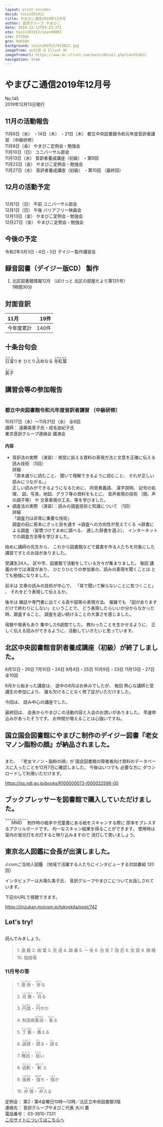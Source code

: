 ```yaml
---
layout: print_noindex
docid: tusin201912
title: やまびこ通信2019年12月号
author: 音訳グループ やまびこ
date: 2019-12-12T03:23:27Z
oto: tusin201912/sound0001
iro: 57338e
gra: 9eb5de
background: tusin201912/913821.jpg
imagefrom: an32豆 @ Illust AC
imagefromurl: https://www.ac-illust.com/main/detail.php?id=913821
navigation: true
---
```

   
# <span data-dur="4.174" data-begin="2.050" id="xmri_0001">やまびこ通信2019年12月号<img class="gyo" src="media/tusin201912/cut1.gif" alt="" /></span>


<span data-dur="2.426" data-begin="6.224" id="xmri_0002">No.145</span>  
<span data-dur="4.074" data-begin="8.650" id="xmri_0003">2019年12月13日発行</span>

## <span data-dur="2.927" data-begin="16.609" id="xmri_0006">11月の活動報告</span>

<span data-dur="2.265" data-begin="19.536" id="xmri_0007">11月6日（水）</span>
<span data-dur="1.75" data-begin="21.801" id="xmri_0008">・14日（木）</span>
<span data-dur="2.079" data-begin="23.551" id="xmri_0009">・21日（木）</span>
<span data-dur="4.598" data-begin="25.630" id="xmri_000A">都立中央図書館令和元年度音訳者講習</span>
<span data-dur="2.413" data-begin="30.228" id="xmri_000B">（中級研修）</span>  
<span data-dur="2.241" data-begin="32.641" id="xmri_000C">11月8日（金）</span>
<span data-dur="3.6" data-begin="34.882" id="xmri_000D">やまびこ定例会・勉強会</span>  
<span data-dur="2.274" data-begin="38.482" id="xmri_000E">11月10日（日）</span>
<span data-dur="2.626" data-begin="40.756" id="xmri_000F">ユニバーサル部会</span>  
<span data-dur="2.584" data-begin="43.382" id="xmri_0010">11月13日（水）</span>
<span data-dur="2.431" data-begin="45.966" id="xmri_0011">音訳者養成講座（初級）</span>
<span data-dur="2.25" data-begin="48.397" id="xmri_0012">・第9回</span>  
<span data-dur="2.609" data-begin="50.647" id="xmri_0013">11月22日（金）</span>
<span data-dur="3.599" data-begin="53.256" id="xmri_0014">やまびこ定例会・勉強会</span>  
<span data-dur="2.738" data-begin="56.855" id="xmri_0015">11月27日（水）</span>
<span data-dur="2.43" data-begin="59.593" id="xmri_0016">音訳者養成講座（初級）</span>
<span data-dur="1.27" data-begin="62.023" id="xmri_0017">・第10回</span>
<span data-dur="2.906" data-begin="63.293" id="xmri_0018">（最終回）</span>

## <span data-dur="2.747" data-begin="66.199" id="xmri_0019">12月の活動予定</span>

<img class="migi" src="media/tusin201912/cut2.gif" alt="" />


<span data-dur="2.304" data-begin="68.946" id="xmri_001A">12月1日（日）</span>
<span data-dur="0.994" data-begin="71.250" id="xmri_001B">午前</span>
<span data-dur="2.626" data-begin="72.244" id="xmri_001C">ユニバーサル部会</span>  
<span data-dur="2.303" data-begin="74.870" id="xmri_001D">12月1日（日）</span>
<span data-dur="0.866" data-begin="77.173" id="xmri_001E">午後</span>
<span data-dur="2.741" data-begin="78.039" id="xmri_001F">バリアフリー映画会</span>  
<span data-dur="2.474" data-begin="80.780" id="xmri_0020">12月13日（金）</span>
<span data-dur="3.6" data-begin="83.254" id="xmri_0021">やまびこ定例会・勉強会</span>  
<span data-dur="2.606" data-begin="86.854" id="xmri_0022">12月27日（金）</span>
<span data-dur="4.3" data-begin="89.460" id="xmri_0023">やまびこ定例会・勉強会</span>

## <span data-dur="1.967" data-begin="93.760" id="xmri_0024">今後の予定</span>

<span data-dur="3.64" data-begin="95.727" id="xmri_0025">令和2年3月3日・4日・5日</span>
<span data-dur="3.846" data-begin="99.367" id="xmri_0026">デイジー製作講習会</span>

## <span data-dur="3.853" data-begin="103.213" id="xmri_0027">録音図書（デイジー版CD） 製作</span>

1. <span data-dur="2.53" data-begin="109.375" id="xmri_002A">北区図書館情報12月</span> <span data-dur="3.864" data-begin="111.905" id="xmri_002B">（ぽけっと 北区の部屋だより第125号）</span>  
<span data-dur="3.457" data-begin="115.769" id="xmri_002C">1時間30分</span>

## <span data-dur="2.022" data-begin="119.226" id="xmri_002D">対面音訳</span>

<span data-dur="1.359" data-begin="121.248" id="xmri_002E">11月</span>|<span data-dur="2.178" data-begin="122.607" id="xmri_002F">19件</span>
|:---|---:|
<span data-dur="1.603" data-begin="124.785" id="xmri_0030">今年度累計</span>|<span data-dur="3.113" data-begin="126.388" id="xmri_0031">140件</span>

## <span data-dur="2.817" data-begin="129.501" id="xmri_0032">十条台句会</span>

<span data-dur="9.883" data-begin="132.318" id="xmri_0033"><ruby>日溜<rt>ひだま</rt></ruby>りを
ひとり<ruby>占<rt>じ</rt></ruby>めなる
<ruby>冬紅葉<rt>ふゆもみぢ</rt></ruby></span>

<span data-dur="2.538" data-begin="142.201" id="xmri_0039" class="haigo"><ruby>英子<rt>えいこ</rt></ruby></span>

## <span data-dur="3.013" data-begin="144.739" id="xmri_003A">講習会等の参加報告</span>

<img class="migi" src="media/tusin201912/cut3.gif" alt="" />



### <span data-dur="4.335" data-begin="147.752" id="xmri_003B">都立中央図書館令和元年度音訳者講習</span> <span data-dur="2.063" data-begin="152.087" id="xmri_003C">（中級研修）</span>

<span data-dur="4.959" data-begin="154.150" id="xmri_003D">10月17日（水）～11月21日（水）</span>
<span data-dur="1.751" data-begin="159.109" id="xmri_003E">全6回</span>  
<span data-dur="0.963" data-begin="160.860" id="xmri_003F">講師：</span>
<span data-dur="3.205" data-begin="161.823" id="xmri_0040">遠藤美恵子氏・成毛由紀子氏</span>  
<span data-dur="3.953" data-begin="165.028" id="xmri_0041">東京音訳グループ連絡会 講演会</span>

#### <span data-dur="1.529" data-begin="168.981" id="xmri_0042">内容</span>

- <span data-dur="1.818" data-begin="170.510" id="xmri_0043">音訳法の実際</span> <span data-dur="1.061" data-begin="172.328" id="xmri_0044">（演習）</span><span data-dur="5.879" data-begin="173.389" id="xmri_0045">：視覚に訴える資料の表現方法と文意を正確に伝える読み技術</span> <span data-dur="1.517" data-begin="179.268" id="xmri_0046">（5回）</span>  
  <span data-dur="1.566" data-begin="180.785" id="xmri_0047">詳細</span>  
  <span data-dur="2.049" data-begin="182.351" id="xmri_0048">「原本通りに読むこと、</span> <span data-dur="2.528" data-begin="184.400" id="xmri_0049">聞いて理解できるように読むこと、</span> <span data-dur="3.661" data-begin="186.928" id="xmri_004A">それが正しい読みにつながる。」</span>  
  <span data-dur="2.742" data-begin="190.589" id="xmri_004B">正しい読みができるようになるために、</span> <span data-dur="1.396" data-begin="193.331" id="xmri_004C">同音異義語、</span> <span data-dur="1.473" data-begin="194.727" id="xmri_004D">漢字説明、</span> <span data-dur="1.331" data-begin="196.200" id="xmri_004E">記号の処理、</span> <span data-dur="3.659" data-begin="197.531" id="xmri_004F">図、写真、地図、グラフ等の資料をもとに、</span> <span data-dur="2.05" data-begin="201.190" id="xmri_0050">音声表現の技術</span> <span data-dur="1.864" data-begin="203.240" id="xmri_0051">（間、声の調子等）</span> <span data-dur="0.726" data-begin="205.104" id="xmri_0052">や</span> <span data-dur="4.33" data-begin="205.830" id="xmri_0053">文章表現の工夫、等を学びました。</span>
- <span data-dur="1.734" data-begin="210.160" id="xmri_0054">調査法の実際</span> <span data-dur="1.06" data-begin="211.894" id="xmri_0055">（演習）</span><span data-dur="3.065" data-begin="212.954" id="xmri_0056">：読みの調査技術と知識について</span> <span data-dur="1.475" data-begin="216.019" id="xmri_0057">（1回）</span>  
  <span data-dur="1.566" data-begin="217.494" id="xmri_0058">詳細</span>  
  <span data-dur="3.725" data-begin="219.060" id="xmri_0059">「調査力は非常に重要な技術」</span>  
  <span data-dur="3.531" data-begin="222.785" id="xmri_005A">調査の前に原本にざっと目を通す</span> <span data-dur="2.557" data-begin="226.316" id="xmri_005B">→調査への方向性が見えてくる</span> <span data-dur="1.673" data-begin="228.873" id="xmri_005C">→辞書による調査</span> <span data-dur="2.33" data-begin="230.546" id="xmri_005D">（習慣づけてまめに調べる、</span> <span data-dur="1.806" data-begin="232.876" id="xmri_005E">適した辞書を選ぶ）、</span> <span data-dur="4.739" data-begin="235.182" id="xmri_0060">インターネットでの調査方法等を学びました。</span>

<span data-dur="2.762" data-begin="239.921" id="xmri_0061">始めに講師の先生から、</span>
<span data-dur="8.268" data-begin="242.683" id="xmri_0062">これから図書館などで蔵書を作る人たちを対象にした講習ですとのお話がありました。</span>

<span data-dur="3.052" data-begin="250.951" id="xmri_0063">受講生24人。</span>
<span data-dur="5.524" data-begin="254.003" id="xmri_0064">区や市、図書館で活動をしている方々が集まりました。</span>
<span data-dur="1.076" data-begin="259.527" id="xmri_0065">毎回</span>
<span data-dur="2.539" data-begin="260.603" id="xmri_0066">講義の中では演習があり、</span>
<span data-dur="3.81" data-begin="263.142" id="xmri_0067">ひとりひとりの参加者の、読みの表現を聞くことは</span>
<span data-dur="2.915" data-begin="266.952" id="xmri_0068">とても勉強になりました。</span>

<span data-dur="1.189" data-begin="269.867" id="xmri_0069">前半は</span>
<span data-dur="2.773" data-begin="271.056" id="xmri_006A">文章の読みの技術が中心で、</span>
<span data-dur="2.985" data-begin="273.829" id="xmri_006B">「耳で聞いて解らないことに気づくこと」</span>
<span data-dur="0.5" data-begin="276.814" id="xmri_006C">、</span>
<span data-dur="4.058" data-begin="277.314" id="xmri_006D">それをどう表現して伝えるか。</span>

<span data-dur="1.158" data-begin="281.372" id="xmri_006E">後半は</span>
<span data-dur="5.116" data-begin="282.530" id="xmri_006F">雑誌や専門書に出てくる表や図等の表現方法。</span>
<span data-dur="1.35" data-begin="287.646" id="xmri_0070">複雑でも</span>
<span data-dur="3.412" data-begin="288.996" id="xmri_0071">「図がありますだけで終わりにしない」ということで、</span>
<span data-dur="4.106" data-begin="292.408" id="xmri_0072">どう表現したらいいか分からなかった時、調査すること、</span>
<span data-dur="4.66" data-begin="296.514" id="xmri_0073">調査を追い続けることの大事さを感じました。</span>

<span data-dur="1.97" data-begin="301.174" id="xmri_0074">宿題や発表もあり</span>
<span data-dur="3.652" data-begin="303.144" id="xmri_0075">集中した6週間でした。</span>
<span data-dur="2.659" data-begin="306.796" id="xmri_0076">教わったことを生かせるように、</span>
<span data-dur="6.071" data-begin="309.455" id="xmri_0077">正しく伝える読みができるように、活動していきたいと思っています。</span>

## <span data-dur="6.516" data-begin="315.526" id="xmri_0078">北区中央図書館音訳者養成講座（初級）が終了しました。</span>

<span data-dur="2.899" data-begin="322.042" id="xmri_0079">6月12日・26日</span>
<span data-dur="2.494" data-begin="324.941" id="xmri_007A">7月10日・24日</span>
<span data-dur="2.343" data-begin="327.435" id="xmri_007B">9月4日・25日</span>
<span data-dur="2.789" data-begin="329.778" id="xmri_007C">10月9日・23日</span>
<span data-dur="3.209" data-begin="332.567" id="xmri_007D">11月13日・27日</span>
<span data-dur="1.75" data-begin="335.776" id="xmri_007E">全10回</span>

<span data-dur="2.435" data-begin="337.526" id="xmri_007F">6月から始まった講座は、</span>
<span data-dur="2.699" data-begin="339.961" id="xmri_0080">途中の8月はお休みでしたが、</span>
<span data-dur="1.077" data-begin="342.660" id="xmri_0081">毎回</span>
<span data-dur="3.424" data-begin="343.737" id="xmri_0082">熱心な講師と受講生の参加により、</span>
<span data-dur="4.532" data-begin="347.161" id="xmri_0083">誰も欠けることなく修了証がいただけました。</span>

<span data-dur="1.175" data-begin="351.693" id="xmri_0084">今回は、</span>
<span data-dur="3.461" data-begin="352.868" id="xmri_0085">読み中心の講座でした。</span>

<span data-dur="1.49" data-begin="356.329" id="xmri_0086">最終回は、</span>
<span data-dur="6.207" data-begin="357.819" id="xmri_0087">会長からやまびこの活動内容と入会のお誘いがありました。</span>
<span data-dur="3.513" data-begin="364.026" id="xmri_0088">早速申込みがあったそうです。</span>
<span data-dur="5.587" data-begin="367.539" id="xmri_0089">お仲間が増えることは心強いですね。</span>

## <span data-dur="8.985" data-begin="373.126" id="xmri_008A">国立国会図書館にやまびこ制作のデイジー図書『老女マノン脂粉の顔』が納品されました。</span>

<img class="migi" src="media/tusin201912/cut4.gif" alt="" />


<span data-dur="0.852" data-begin="382.111" id="xmri_008B">また、</span>
<span data-dur="2.479" data-begin="382.963" id="xmri_008C">『老女マノン・脂粉の顔』が</span>
<span data-dur="7.995" data-begin="385.442" id="xmri_008D">国会図書館の障害者向け資料のデータベースに入ったことを12月7日に確認しました。</span>
<span data-dur="1.826" data-begin="393.437" id="xmri_008E">今後はいつでも</span>
<span data-dur="1.557" data-begin="395.263" id="xmri_008F">必要な方に</span>
<span data-dur="4.229" data-begin="396.820" id="xmri_0090">ダウンロードして利用いただけます。</span>

<a href="https://iss.ndl.go.jp/books/R100000073-I000022598-00" data-dur="2.547" data-begin="401.049" id="xmri_0091">https://iss.ndl.go.jp/books/R100000073-I000022598-00</a>

## <span data-dur="4.977" data-begin="403.596" id="xmri_0092">ブックプレッサーを図書館で購入していただけました。</span>

<span data-dur="5.346" data-begin="408.573" id="xmri_0093"><ruby>MMD<rt>マルチメディアデイジー</rt><ruby>制作時の絵本や児童書にある絵をスキャンする際に</span>
<span data-dur="4.342" data-begin="413.919" id="xmri_0094">原本をプレスするアクリルボードです。</span>
<span data-dur="3.934" data-begin="418.261" id="xmri_0095">均一なスキャン結果を得ることができます。</span>
<span data-dur="1.244" data-begin="422.195" id="xmri_0096">使用時は</span>
<span data-dur="4.206" data-begin="423.439" id="xmri_0097">室内の蛍光灯を点灯すると映り込みますので</span>
<span data-dur="2.895" data-begin="427.645" id="xmri_0098">消灯して使いましょう。</span>


## <span data-dur="5.373" data-begin="432.240" id="xmri_009A">東京北人図鑑に会長が出演しました。</span>

<span data-dur="2.192" data-begin="437.613" id="xmri_009B">J:comご当地人図鑑</span>
<span data-dur="4.273" data-begin="439.805" id="xmri_009C">（地域で活躍する人たちにインタビューする対談番組</span>
<span data-dur="1.956" data-begin="444.078" id="xmri_009D">120回）</span>

<span data-dur="2.542" data-begin="446.034" id="xmri_009E">インタビュアーは大場久美子氏、</span>
<span data-dur="4.995" data-begin="448.576" id="xmri_009F">音訳グループやまびこについてお話しされています。</span>

<span data-dur="4.058" data-begin="453.571" id="xmri_00A0">下記のURLで視聴できます。</span>

<a href="https://jinzukan.myjcom.jp/tokyokita/post/742" data-dur="2.546" data-begin="457.629" id="xmri_00A1">https://jinzukan.myjcom.jp/tokyokita/post/742</a>


## <span data-dur="1.749" data-begin="460.676" id="xmri_00A3">Let's try!</span>

<img class="migi" src="media/tusin201912/cut5.gif" alt="" />


<span data-dur="2.392" data-begin="462.425" id="xmri_00A4">読んでみましょう。</span>


<blockquote markdown="1">
1. <ruby>直截<rt>（　　　）</rt></ruby>
2. <ruby>病葉<rt>（　　　）</rt></ruby>
3. <ruby>完遂<rt>（　　　）</rt></ruby>
4. <ruby>頌春<rt>（　　　）</rt></ruby>
5. <ruby>一矢<rt>（　　　）</rt></ruby>
6. <ruby>白夜<rt>（　　　）</rt></ruby>
7. <ruby>隠忍<rt>（　　　）</rt></ruby>
8. <ruby>気質<rt>（　　　）</rt></ruby>
9. <ruby>開眼<rt>（　　　）</rt></ruby>
10. <ruby>独擅場<rt>（　　　）</rt></ruby>
</blockquote>
 

 

### <span data-dur="2.553" data-begin="468.751" id="xmri_00A6">11月号の答</span>

<blockquote markdown="1">

<span data-dur="0.806" data-begin="471.304" id="xmri_00A7">1.</span>
<span data-dur="1.236" data-begin="472.110" id="xmri_00A8"><ruby>進捗<rt>しんちょく</rt></ruby>・</span>
<span data-dur="1.538" data-begin="473.346" id="xmri_00A9"><ruby>捗<rt>はかど</rt></ruby>る</span>

<span data-dur="0.697" data-begin="474.884" id="xmri_00AA">2.</span>
<span data-dur="1.069" data-begin="475.581" id="xmri_00AB"><ruby>肖像<rt>しょうぞう</rt></ruby>・</span>
<span data-dur="1.562" data-begin="476.650" id="xmri_00AC"><ruby>肖<rt>あやか</rt></ruby>る</span>

<span data-dur="0.797" data-begin="478.212" id="xmri_00AD">3.</span>
<span data-dur="0.998" data-begin="479.009" id="xmri_00AE"><ruby>円満<rt>えんまん</rt></ruby>・</span>
<span data-dur="1.629" data-begin="480.007" id="xmri_00AF"><ruby>円<rt>まろ</rt></ruby>やか</span>

<span data-dur="0.773" data-begin="481.636" id="xmri_00B0">4.</span>
<span data-dur="1.709" data-begin="482.409" id="xmri_00B1">秋田県<ruby>象潟<rt>きさがた</rt></ruby>・</span>
<span data-dur="1.504" data-begin="484.118" id="xmri_00B2"><ruby>象<rt>かたど</rt></ruby>る</span>

<span data-dur="0.711" data-begin="485.622" id="xmri_00B3">5.</span>
<span data-dur="1.032" data-begin="486.333" id="xmri_00B4"><ruby>丁番<rt>ちょうばん</rt></ruby>・</span>
<span data-dur="1.546" data-begin="487.365" id="xmri_00B5"><ruby>番<rt>つが</rt></ruby>える</span>

<span data-dur="0.871" data-begin="488.911" id="xmri_00B6">6.</span>
<span data-dur="0.967" data-begin="489.782" id="xmri_00B7"><ruby>誹謗<rt>ひぼう</rt></ruby>・</span>
<span data-dur="0.973" data-begin="490.749" id="xmri_00B8"><ruby>謗<rt>そし</rt></ruby>る・</span>
<span data-dur="1.474" data-begin="491.722" id="xmri_00B9"><ruby>誹<rt>そし</rt></ruby>る</span>

<span data-dur="0.799" data-begin="493.196" id="xmri_00BA">7.</span>
<span data-dur="0.971" data-begin="493.995" id="xmri_00BB"><ruby>稚拙<rt>ちせつ</rt></ruby>・</span>
<span data-dur="1.542" data-begin="494.966" id="xmri_00BC"><ruby>拙<rt>つたな</rt></ruby>い</span>

<span data-dur="0.832" data-begin="496.508" id="xmri_00BD">8.</span>
<span data-dur="0.962" data-begin="497.340" id="xmri_00BE"><ruby>過剰<rt>かじょう</rt></ruby>・</span>
<span data-dur="1.666" data-begin="498.302" id="xmri_00BF"><ruby>剰<rt>あまつさ</rt></ruby>え</span>

<span data-dur="0.778" data-begin="499.968" id="xmri_00C0">9.</span>
<span data-dur="1.106" data-begin="500.746" id="xmri_00C1"><ruby>強者<rt>つわもの</rt></ruby>・</span>
<span data-dur="1.082" data-begin="501.852" id="xmri_00C2"><ruby>強<rt>あなが</rt></ruby>ち・</span>
<span data-dur="1.624" data-begin="502.934" id="xmri_00C3"><ruby>強<rt>したた</rt></ruby>か</span>

<span data-dur="0.796" data-begin="504.558" id="xmri_00C4">10.</span>
<span data-dur="1.172" data-begin="505.354" id="xmri_00C5"><ruby>弁償<rt>べんしょう</rt></ruby>・</span>
<span data-dur="1.607" data-begin="506.526" id="xmri_00C6"><ruby>弁<rt>わきま</rt></ruby>える</span>
</blockquote>


<span data-dur="1.239" data-begin="508.133" id="xmri_00C7">定例会：</span>
<span data-dur="5.972" data-begin="509.372" id="xmri_00C8">第2・第4金曜日10時～12時／北区立中央図書館3階</span>  
<span data-dur="1.297" data-begin="515.344" id="xmri_00C9">連絡先：</span>
<span data-dur="4.029" data-begin="516.641" id="xmri_00CA">音訳グループやまびこ代表 大川 薫</span>  
<span data-dur="1.491" data-begin="520.670" id="xmri_00CB">電話番号：</span>
<span data-dur="3.701" data-begin="522.161" id="xmri_00CC">03-3910-7331</span>  
<span data-dur="2.379" data-begin="525.862" id="xmri_00CD"><a href="mailto:ymbk2016ml@gmail.com?Subject=やまびこウェブサイトについて" data-dur="2.197" data-begin="528.241" id="xmri_00CE">このサイトについてはこちらへ</a></span>

